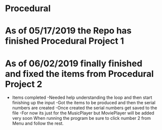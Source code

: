 # Procedural
# As of 05/17/2019 the Repo has finished Procedural Project 1

# As of 06/02/2019 finally finished and fixed the items from Procedural Project 2
  - Items completed
    -Needed help understanding the loop and then start finishing up the input
    -Got the items to be produced and then the serial numbers are created
    -Once created the serial numbers get saved to the file
    -For now its just for the MusicPlayer but MoviePlayer will be added very soon 
 When running the program be sure to click number 2 from Menu and follow the rest.
